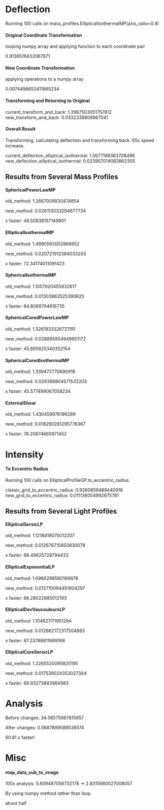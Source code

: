 # Deflection

Running 100 calls on mass_profiles.EllipticalIsothermalMP(axis_ratio=0.9)

#### Original Coordinate Transformation
looping numpy array and applying function to each coordinate pair

0.9136519432067871

#### New Coordinate Transformation

applying operations to a numpy array

0.0074498653411865234


#### Transforming and Returning to Original

current_transform_and_back: 1.3987503051757812
new_transform_and_back: 0.0332338809967041

#### Overall Result

Transforming, calculating deflection and transforming back. 65x speed increase.

current_deflection_elliptical_isothermal: 1.5677199363708496
new_deflection_elliptical_isothermal: 0.023957014083862305

## Results from Several Mass Profiles

#### SphericalPowerLawMP
old_method: 1.2667009830474854

new_method: 0.026113033294677734

x faster: 48.50838157149901

#### EllipticalIsothermalMP
old_method: 1.4990592002868652

new_method: 0.020721912384033203

x faster: 72.34174011091423

#### SphericalIsothermalMP
old_method: 1.1057920455932617

new_method: 0.01303863525390625

x faster: 84.8088794616735

#### SphericalCoredPowerLawMP
old_method: 1.3261933326721191

new_method: 0.028895854949951172

x faster: 45.895625340352154

#### SphericalCoredIsothermalMP
old_method: 1.339472770690918

new_method: 0.029388904571533203

x faster: 45.577499067058234

#### ExternalShear
old_method: 1.430459976196289

new_method: 0.018290281295776367

x faster: 78.20874665971452


# Intensity

#### To Eccentric Radius

Running 100 calls on EllipticalProfileGP.to_eccentric_radius.

classic_grid_to_eccentric_radius: 0.9260859489440918
new_grid_to_eccentric_radius:   0.011136054992675781

## Results from Several Light Profiles

#### EllipticalSersicLP
old_method: 1.1218419075012207

new_method: 0.012676715850830078

x faster: 88.49625728794433

#### EllipticalExponentialLP
old_method: 1.0966298580169678

new_method: 0.012710094451904297

x faster: 86.28022885012193

#### EllipticalDevVaucouleursLP
old_method: 1.104621171951294

new_method: 0.012662172317504883

x faster: 87.23788811689168

#### EllipticalCoreSersicLP
old_method: 1.2265520095825195

new_method: 0.017539024353027344

x faster: 69.93273883964983


# Analysis

Before changes: 34.58575987815857

After changes: 0.5687899589538574

60.81 x faster!

# Misc

#### map_data_sub_to_image

100x analysis:
5.609487056732178 -> 2.8315680027008057

By using numpy method rather than loop

about half